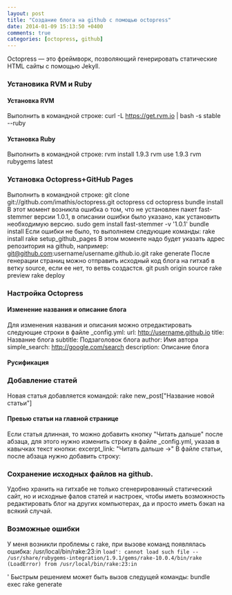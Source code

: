 ```yaml
---
layout: post
title: "Создание блога на github с помощью octopress"
date: 2014-01-09 15:13:50 +0400
comments: true
categories: [octopress, github]
---
```


Octopress — это фреймворк, позволяющий генерировать статические HTML сайты с помощью Jekyll. 

<!-- more -->

### Установика RVM и Ruby
#### Установка RVM
Выполнить в командной строке:
	curl -L https://get.rvm.io | bash -s stable --ruby

#### Установка Ruby
Выполнить в командной строке:
	rvm install 1.9.3
	rvm use 1.9.3
	rvm rubygems latest

### Установка Octopress+GitHub Pages
Выполнить в командной строке:
	git clone git://github.com/imathis/octopress.git octopress
	cd octopress
	bundle install
В этот момент возникла ошибка о том, что не установлен пакет fast-stemmer версии 1.0.1, в описании ошибки было указано, как установить необходимую версию.
	sudo gem install fast-stemmer -v '1.0.1'
	bundle install
Если ошибки не было, то выполняем следующие команды:
	rake install
	rake setup_github_pages
В этом моменте надо будет указать адрес репозитория на github, например: git@github.com:username/username.github.io.git
	rake generate
После генерации страниц можно отправить исходный код блога на гитхаб в ветку source, если ее нет, то ветвь создастся.
	git push origin source
	rake preview
	rake deploy
	
### Настройка Octopress
#### Изменение названия и описание блога
Для изменения названия и описания можно отредактировать следующие строки в файле _config.yml:
	url: http://username.github.io
	title: Название блога
	subtitle: Подзаголовок блога
	author: Имя автора
	simple_search: http://google.com/search
	description: Описание блога

#### Русификация

### Добавление статей
Новая статья добавляется командой:
	rake new_post["Название новой статьи"]

#### Превью статьи на главной странице
Если статья длинная, то можно добавить кнопку "Читать дальше" после абзаца, для этого нужно изменить строку в файле _config.yml, указав в кавычках текст кнопки:
	excerpt_link: "Читать дальше &rarr;" 
В файле статьи, после абзаца нужно добавить строку:
	<!-- more -->
	
### Сохранение исходных файлов на github.
Удобно хранить на гитхабе не только сгенерированный статический сайт, но и исходные фалов статей и настроек, чтобы иметь возможность редактировать блог на других компьютерах, да и просто иметь бэкап на всякий случай.


### Возможные ошибки
У меня возникли проблемы с rake, при вызове команд появлялась ошибка:
	/usr/local/bin/rake:23:in `load': cannot load such file -- /usr/share/rubygems-integration/1.9.1/gems/rake-10.0.4/bin/rake (LoadError)
		from /usr/local/bin/rake:23:in `<main>'
Быстрым решением может быть вызов следущей команды:
	bundle exec rake generate

